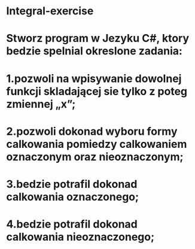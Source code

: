 # Integral-exercise

# Stworz program w Jezyku C#, ktory bedzie spelnial okreslone zadania:
# 1.pozwoli na wpisywanie dowolnej funkcji skladającej sie tylko z poteg zmiennej „x”;
# 2.pozwoli dokonad wyboru formy calkowania pomiedzy calkowaniem oznaczonym oraz nieoznaczonym;
# 3.bedzie potrafil dokonad calkowania oznaczonego;
# 4.bedzie potrafil dokonad calkowania nieoznaczonego;
